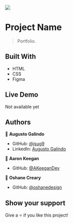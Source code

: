![](https://img.shields.io/badge/Microverse-blueviolet)

# Project Name

> Portfolio.


## Built With

- HTML
- CSS
- Figma

## Live Demo

Not available yet

## Authors

👤 **Augusto Galindo**

- GitHub: [@jsug9](https://github.com/jsug9)
- LinkedIn: [Augusto Galindo](https://www.linkedin.com/in/augustogalindo/)

👤 **Aaron Keegan**

- GitHub: [@AKeeganDev](https://github.com/AKeeganDev)

👤 **Oshane Creary**

- GitHub: [@oshanedesign](https://github.com/oshanedesign)

## Show your support

Give a ⭐️ if you like this project!

